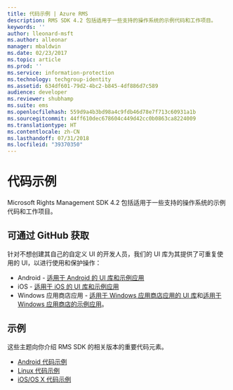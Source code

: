 ```yaml
---
title: 代码示例 | Azure RMS
description: RMS SDK 4.2 包括适用于一些支持的操作系统的示例代码和工作项目。
keywords: ''
author: lleonard-msft
ms.author: alleonar
manager: mbaldwin
ms.date: 02/23/2017
ms.topic: article
ms.prod: ''
ms.service: information-protection
ms.technology: techgroup-identity
ms.assetid: 634df601-79d2-4bc2-b845-4df886d7c589
audience: developer
ms.reviewer: shubhamp
ms.suite: ems
ms.openlocfilehash: 559d9a4b3bd98a4c9fdb46d78e7f713c60931a1b
ms.sourcegitcommit: 44ff610dec678604c449d42cc0b0863ca8224009
ms.translationtype: HT
ms.contentlocale: zh-CN
ms.lasthandoff: 07/31/2018
ms.locfileid: "39370350"
---
```

# <a name="code-examples"></a>代码示例

Microsoft Rights Management SDK 4.2 包括适用于一些支持的操作系统的示例代码和工作项目。

## <a name="available-via-github"></a>可通过 GitHub 获取 ##
针对不想创建其自己的自定义 UI 的开发人员，我们的 UI 库为其提供了可重复使用的 UI，以进行使用和保护操作：

- Android - [适用于 Android 的 UI 库和示例应用](https://github.com/AzureAD/rms-sdk-ui-for-android)
- iOS - [适用于 iOS 的 UI 库和示例应用](https://github.com/AzureAD/rms-sdk-ui-for-ios)
- Windows 应用商店应用 - [适用于 Windows 应用商店应用的 UI 库](https://github.com/AzureAD/rms-sdk-ui-for-windowsstore)和[适用于 Windows 应用商店的示例应用](https://github.com/AzureADSamples/rms-samples-for-windowsstore)。

## <a name="examples"></a>示例 ##
这些主题向你介绍 RMS SDK 的相关版本的重要代码元素。
- [Android 代码示例](android-code.md)
- [Linux 代码示例](linux-c-code-examples.md)
- [iOS/OS X 代码示例](ios-os-x-code-examples.md)
